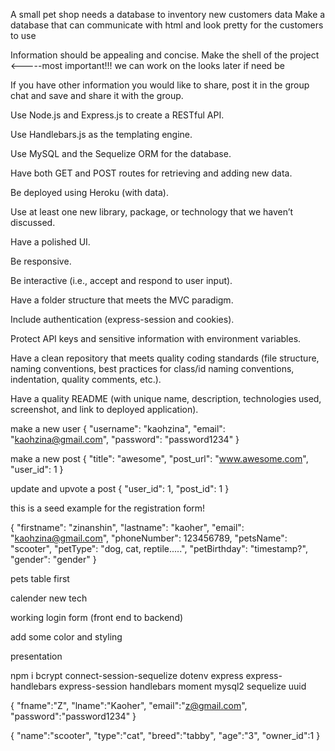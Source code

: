 
A small pet shop needs a database to inventory new customers data
Make a database that can communicate with html and look pretty for the customers to use

Information should be appealing and concise. 
Make the shell of the project <-----most important!!! we can work on the looks later if need be

If you have other information you would like to share, post it in the group chat and save and share it with the group. 


Use Node.js and Express.js to create a RESTful API.

Use Handlebars.js as the templating engine.

Use MySQL and the Sequelize ORM for the database.

Have both GET and POST routes for retrieving and adding new data.

Be deployed using Heroku (with data).

Use at least one new library, package, or technology that we haven’t discussed.

Have a polished UI.

Be responsive.

Be interactive (i.e., accept and respond to user input).

Have a folder structure that meets the MVC paradigm.

Include authentication (express-session and cookies).

Protect API keys and sensitive information with environment variables.

Have a clean repository that meets quality coding standards (file structure, naming conventions, best practices for class/id naming conventions, indentation, quality comments, etc.).

Have a quality README (with unique name, description, technologies used, screenshot, and link to deployed application).


make a new user
{
  "username": "kaohzina",
	"email": "kaohzina@gmail.com",
	"password": "password1234"
}

make a new post
{
"title": "awesome",
"post_url": "www.awesome.com",
"user_id": 1
}

update and upvote a post
{
"user_id": 1,
"post_id": 1
}

this is a seed example for the registration form!

{
	"firstname": "zinanshin",
	"lastname": "kaoher",
	"email": "kaohzina@gmail.com",
	"phoneNumber": 123456789,
	"petsName": "scooter",
	"petType": "dog, cat, reptile.....",
	"petBirthday": "timestamp?",
	"gender": "gender"
}

pets table first 

calender new tech

working login form (front end to backend) 

add some color and styling

presentation

npm i bcrypt connect-session-sequelize dotenv express express-handlebars express-session handlebars moment mysql2 sequelize uuid

{
	"fname":"Z",
	"lname":"Kaoher",
	"email":"z@gmail.com",
	"password":"password1234"
}

{
	"name":"scooter",
	"type":"cat",
	"breed":"tabby",
	"age":"3",
	"owner_id":1
}